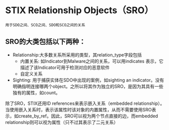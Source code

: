 # STIX Relationship Objects（SRO）
    用于SDO之间、SCO之间、SDO和SCO之间的关系

## SRO的大类包括以下两种：
- Relationship:大多数关系所采用的类型，其relation_type字段包括
    - 内置关系: 如Indicator到Malware之间的关系，可以用indicates 表示，它描述了该Indicator可用于检测对应的恶意软件
    - 自定义关系
- Sighting: 用于捕获实体在SDO中出现的案例，如sighting an indicator。没有明确指明连接哪两个object。之所以将其作为独立的SRO，是因为其具有一些独有的属性，如count。


除了SRO，STIX还用ID references来表示嵌入关系（embedded relationship）。当使用嵌入关系时，表示该属性时该对象的内置属性，从而不需要使用SRO表示，如create_by_ref。因此，SRO可以视为两个节点直接的边，而embedded relationship则可以视为属性（只不过其表示了二元关系）